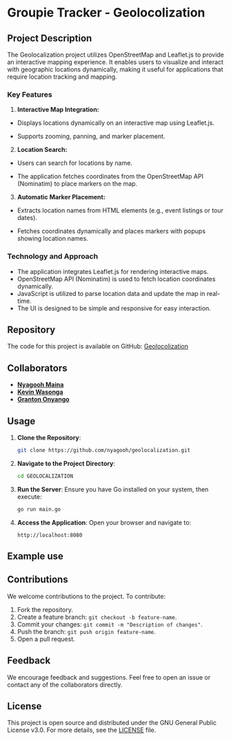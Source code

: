 # Groupie Tracker - Geolocolization

## Project Description
The Geolocalization project utilizes OpenStreetMap and Leaflet.js to provide an interactive mapping experience. It enables users to visualize and interact with geographic locations dynamically, making it useful for applications that require location tracking and mapping.

### Key Features
1. **Interactive Map Integration:**

  - Displays locations dynamically on an interactive map using Leaflet.js.

  - Supports zooming, panning, and marker placement.

2. **Location Search:**

 - Users can search for locations by name.

 - The application fetches coordinates from the OpenStreetMap API (Nominatim) to place markers on the map.

3. **Automatic Marker Placement:**

 - Extracts location names from HTML elements (e.g., event listings or tour dates).

 - Fetches coordinates dynamically and places markers with popups showing location names.

### Technology and Approach
- The application integrates Leaflet.js for rendering interactive maps.
-  OpenStreetMap API (Nominatim) is used to fetch location coordinates dynamically.
-  JavaScript is utilized to parse location data and update the map in real-time.
-  The UI is designed to be simple and responsive for easy interaction.

## Repository
The code for this project is available on GitHub:
[Geolocolization](https://github.com/nyagooh/geolocalization.git)

## Collaborators
- [**Nyagooh Maina**](https://www.linkedin.com/in/maina-anne-37797820b/)
- [**Kevin Wasonga**](https://www.linkedin.com/in/kevin-wasonga-3a9050317/)
- [**Granton Onyango**](https://www.linkedin.com/in/granton-onyango-298ba6213/)

## Usage
1. **Clone the Repository**:
   ```bash
   git clone https://github.com/nyagooh/geolocalization.git
   ```

2. **Navigate to the Project Directory**:
   ```bash
   cd GEOLOCALIZATION
   ```

3. **Run the Server**:
   Ensure you have Go installed on your system, then execute:
   ```bash
   go run main.go
   ```

4. **Access the Application**:
   Open your browser and navigate to:
   ```
   http://localhost:8080
   ```

## Example use

## Contributions
We welcome contributions to the project. To contribute:
1. Fork the repository.
2. Create a feature branch: `git checkout -b feature-name`.
3. Commit your changes: `git commit -m "Description of changes"`.
4. Push the branch: `git push origin feature-name`.
5. Open a pull request.

## Feedback
We encourage feedback and suggestions. Feel free to open an issue or contact any of the collaborators directly.

## License
This project is open source and distributed under the GNU General Public License v3.0. For more details, see the [LICENSE](LICENSE) file.


